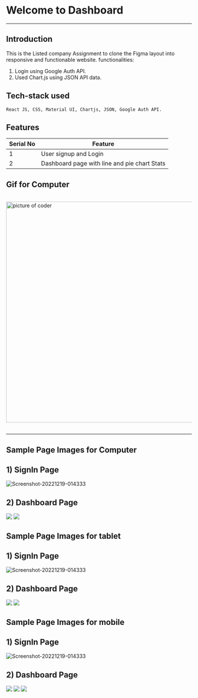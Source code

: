 # Welcome to Dashboard
---

**Introduction**
---
This is the Listed company Assignment to clone the Figma layout into responsive and functionable website.
functionalities:
1) Login using Google Auth API.
2) Used Chart.js using JSON API data.

##  Tech-stack used
  
   ```
React JS, CSS, Material UI, Chartjs, JSON, Google Auth API.

   ```

## Features

 | Serial No            | Feature                                                              |
| ----------------- | ------------------------------------------------------------------ |
| 1 | User signup and Login |
| 2 | Dashboard page with line and pie chart Stats |

**Gif for Computer**
---

<div>&nbsp;<img align="center" width="600px" alt="picture of coder" src="https://github.com/Abhi11sep/Listed/blob/master/listed_AdobeExpress.gif"/></div>
</br>

---





  **Sample Page Images for Computer**
  ---
  
  **1) SignIn Page**
  ---
<img src="https://github.com/Abhi11sep/Listed/blob/master/pageA_full.jpg" alt="Screenshot-20221219-014333" border="0">
  
  
  **2) Dashboard Page**
   ---
<img src="https://github.com/Abhi11sep/Listed/blob/master/pageB_1_full.jpg"></img>
<img src="https://github.com/Abhi11sep/Listed/blob/master/full_pageB_2.jpg"></img>

  **Sample Page Images for tablet**
  ---
  
  **1) SignIn Page**
  ---
<img src="https://github.com/Abhi11sep/Listed/blob/master/pageA_tab.jpg" alt="Screenshot-20221219-014333" border="0">
  
  
  **2) Dashboard Page**
   ---
<img src="https://github.com/Abhi11sep/Listed/blob/master/tab_PageB_top.jpg"></img>
<img src="https://github.com/Abhi11sep/Listed/blob/master/tab_pageB_.png"></img>

  **Sample Page Images for mobile**
  ---
  
  **1) SignIn Page**
  ---
<img src="https://github.com/Abhi11sep/Listed/blob/master/pageA_full_mob.jpg" alt="Screenshot-20221219-014333" border="0">
  
  
  **2) Dashboard Page**
   ---
<img src="https://github.com/Abhi11sep/Listed/blob/master/pageB_1_mob.jpg"></img>
<img src="https://github.com/Abhi11sep/Listed/blob/master/pageB_2_mob.jpg"></img>
<img src="https://github.com/Abhi11sep/Listed/blob/master/mob_pageB_4.jpg"></img>



